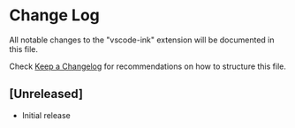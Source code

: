 # Change Log

All notable changes to the "vscode-ink" extension will be documented in this file.

Check [Keep a Changelog](http://keepachangelog.com/) for recommendations on how to structure this file.

## [Unreleased]

- Initial release